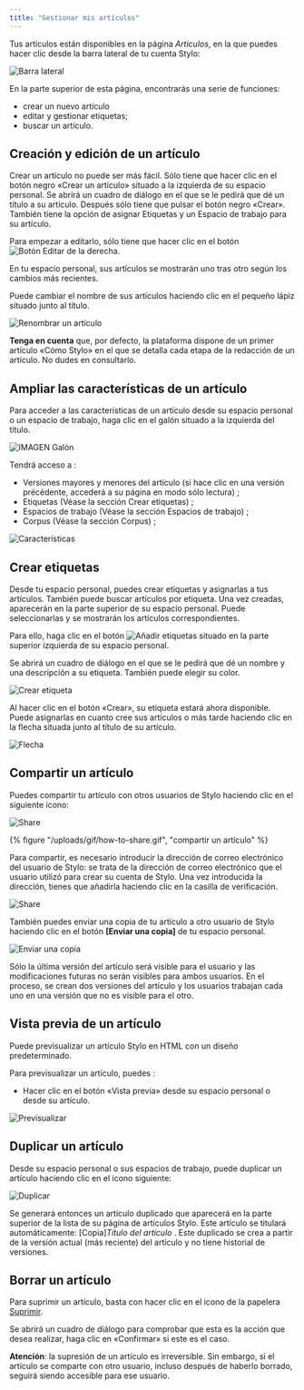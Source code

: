 ```yaml
---
title: "Gestionar mis artículos"
---
```


Tus artículos están disponibles en la página _Artículos_, en la que puedes hacer clic desde la barra lateral de tu cuenta Stylo:

![Barra lateral](/uploads/images/BarreLateraleStyloNoire-V2.PNG)

En la parte superior de esta página, encontrarás una serie de funciones:

- crear un nuevo artículo
- editar y gestionar etiquetas;
- buscar un artículo.

## Creación y edición de un artículo

Crear un artículo no puede ser más fácil. Sólo tiene que hacer clic en el botón negro «Crear un artículo» situado a la izquierda de su espacio personal. Se abrirá un cuadro de diálogo en el que se le pedirá que dé un título a su artículo. Después sólo tiene que pulsar el botón negro «Crear». También tiene la opción de asignar Etiquetas y un Espacio de trabajo para su artículo.

Para empezar a editarlo, sólo tiene que hacer clic en el botón ![Botón Editar](/uploads/images/refonte_doc/edit.png) de la derecha. 

En tu espacio personal, sus artículos se mostrarán uno tras otro según los cambios más recientes.

Puede cambiar el nombre de sus artículos haciendo clic en el pequeño lápiz situado junto al título.

![Renombrar un artículo](/uploads/images/refonte_doc/ES/Renommer_ES.png)

**Tenga en cuenta** que, por defecto, la plataforma dispone de un primer artículo «Cómo Stylo» en el que se detalla cada etapa de la redacción de un artículo. No dudes en consultarlo.

## Ampliar las características de un artículo

Para acceder a las características de un artículo desde su espacio personal o un espacio de trabajo, haga clic en el galón situado a la izquierda del título.

![IMAGEN Galón](/uploads/images/refonte_doc/ES/Chevron_ES.png)

Tendrá acceso a :

- Versiones mayores y menores del artículo (si hace clic en una versión précédente, accederá a su página en modo sólo lectura) ;
- Etiquetas (Véase la sección Crear etiquetas) ;
- Espacios de trabajo (Véase la sección Espacios de trabajo) ;
- Corpus (Véase la sección Corpus) ;

![Características](/uploads/images/refonte_doc/ES/Fonction_ES.png)

## Crear etiquetas

Desde tu espacio personal, puedes crear etiquetas y asignarlas a tus artículos. También puede buscar artículos por etiqueta. Una vez creadas, aparecerán en la parte superior de su espacio personal. Puede seleccionarlas y se mostrarán los artículos correspondientes.  

Para ello, haga clic en el botón ![Añadir etiquetas](uploads/images/refonte_doc/ES/Ajouttag_ES.png) situado en la parte superior izquierda de su espacio personal.

Se abrirá un cuadro de diálogo en el que se le pedirá que dé un nombre y una descripción a su etiqueta. También puede elegir su color. 

![Crear etiqueta](/uploads/images/refonte_doc/ES/Creertag_ES.png)

Al hacer clic en el botón «Crear», su etiqueta estará ahora disponible. Puede asignarlas en cuanto cree sus artículos o más tarde haciendo clic en la flecha situada junto al título de su artículo.

![Flecha](/uploads/images/refonte_doc/ES/Chevron_ES.png)

## Compartir un artículo 

Puedes compartir tu artículo con otros usuarios de Stylo haciendo clic en el siguiente icono:

![Share](/uploads/images/refonte_doc/Partager.png)

{% figure "/uploads/gif/how-to-share.gif", "compartir un artículo" %}

Para compartir, es necesario introducir la dirección de correo electrónico del usuario de Stylo: se trata de la dirección de correo electrónico que el usuario utilizó para crear su cuenta de Stylo. Una vez introducida la dirección, tienes que añadirla haciendo clic en la casilla de verificación.

![Share](/uploads/images/refonte_doc/ES/Share_ES.png)

También puedes enviar una copia de tu artículo a otro usuario de Stylo haciendo clic en el botón **[Enviar una copia]** de tu espacio personal.

![Enviar una copia](/uploads/images/refonte_doc/Copie.png)

Sólo la última versión del artículo será visible para el usuario y las modificaciones futuras no serán visibles para ambos usuarios. En el proceso, se crean dos versiones del artículo y los usuarios trabajan cada uno en una versión que no es visible para el otro.

## Vista previa de un artículo

Puede previsualizar un artículo Stylo en HTML con un diseño predeterminado.

Para previsualizar un artículo, puedes :

- Hacer clic en el botón «Vista previa» desde su espacio personal o desde su artículo. 

![Previsualizar](/uploads/images/refonte_doc/ES/NouvellePrevisualisation_ES.png)

## Duplicar un artículo

Desde su espacio personal o sus espacios de trabajo, puede duplicar un artículo haciendo clic en el icono siguiente:

![Duplicar](/uploads/images/refonte_doc/Copie.png)

Se generará entonces un artículo duplicado que aparecerá en la parte superior de la lista de su página de artículos Stylo. Este artículo se titulará automáticamente: [Copia]*Título del artículo* . Este duplicado se crea a partir de la versión actual (más reciente) del artículo y no tiene historial de versiones.

## Borrar un artículo 

Para suprimir un artículo, basta con hacer clic en el icono de la papelera [Suprimir](/uploads/images/refonte_doc/Supprimer.png).

Se abrirá un cuadro de diálogo para comprobar que esta es la acción que desea realizar, haga clic en «Confirmar» si este es el caso.

**Atención**: la supresión de un artículo es irreversible. Sin embargo, si el artículo se comparte con otro usuario, incluso después de haberlo borrado, seguirá siendo accesible para ese usuario.

